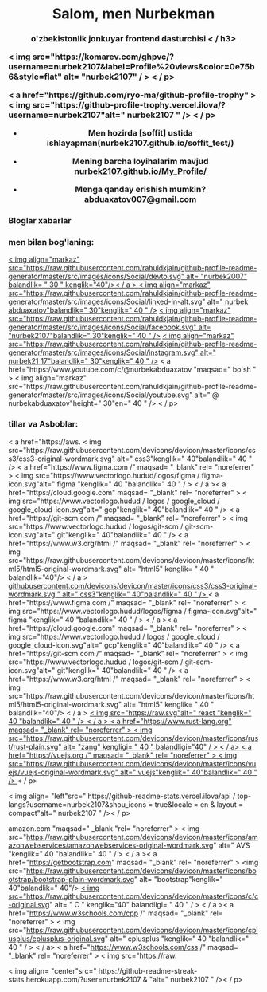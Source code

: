 <h1 align="center">Salom, men Nurbekman</h1>
<h3 align="center">o'zbekistonlik jonkuyar frontend dasturchisi < / h3>

<p align= "left" > < img src="https://komarev.com/ghpvc/?username=nurbek2107&label=Profile%20views&color=0e75b6&style=flat" alt= "nurbek2107" / > < / p>

<p align= "left" >< a href="https://github.com/ryo-ma/github-profile-trophy" > < img src="https://github-profile-trophy.vercel.ilova/?username=nurbek2107"alt=" nurbek2107 " /></a> < / p>

- Men hozirda [soffit] ustida ishlayapman(nurbek2107.github.io/soffit_test/)

- Mening barcha loyihalarim mavjud [nurbek2107.github.io/My_Profile/](nurbek2107.github.io/My_Profile/)

- Menga qanday erishish mumkin? **abduaxatov007@gmail.com**

### Bloglar xabarlar
<!-- BLOG-POST-LIST: BOSHLASH-->
<!-- BLOG-POST-LIST: END -->

<h3 align="left">men bilan bog'laning:</h3>
<p align="left">
<a href= "https://dev.to/nurbek2007" maqsad= "bo'sh" > < img align="markaz" src="https://raw.githubusercontent.com/rahuldkjain/github-profile-readme-generator/master/src/images/icons/Social/devto.svg" alt= "nurbek2007" balandlik= " 30 " kenglik="40"/>< / a >
<a href= "https://linkedin.com/in/nurbek abduaxatov" maqsad= "bo'sh" > < img align="markaz" src="https://raw.githubusercontent.com/rahuldkjain/github-profile-readme-generator/master/src/images/icons/Social/linked-in-alt.svg" alt=" nurbek abduaxatov"balandlik=" 30"kenglik=" 40 " /></a>
<a href="https://fb.com/nurbek2107" maqsad= "bo'sh" > < img align="markaz" src="https://raw.githubusercontent.com/rahuldkjain/github-profile-readme-generator/master/src/images/icons/Social/facebook.svg" alt= "nurbek2107"balandlik=" 30"kenglik=" 40 " /></a>
<a href="https://instagram.com/nurbek21_17" maqsad= "bo'sh" > < img align="markaz" src="https://raw.githubusercontent.com/rahuldkjain/github-profile-readme-generator/master/src/images/icons/Social/instagram.svg" alt=" nurbek21_17"balandlik=" 30"kenglik=" 40 " /></a>
< a href="https://www.youtube.com/c/@nurbekabduaxatov "maqsad=" bo'sh " > < img align="markaz" src="https://raw.githubusercontent.com/rahuldkjain/github-profile-readme-generator/master/src/images/icons/Social/youtube.svg" alt=" @ nurbekabduaxatov"height=" 30"en=" 40 " /></a>
< / p>

<h3 align="left">tillar va Asboblar:</h3>
<p align="left"> < a href="https://aws. < img src="https://raw.githubusercontent.com/devicons/devicon/master/icons/css3/css3-original-wordmark.svg" alt=" css3"kenglik=" 40"balandlik=" 40 " /> </a> < a href="https://www.figma.com /" maqsad= "_blank" rel= "noreferrer" > < img src="https://www.vectorlogo.hudud/logos/figma / figma-icon.svg"alt=" figma "kenglik=" 40 "balandlik=" 40 " / > < / a >< a href="https://cloud.google.com" maqsad= "_blank" rel= "noreferrer" > < img src="https://www.vectorlogo.hudud / logos / google_cloud / google_cloud-icon.svg"alt=" gcp"kenglik=" 40"balandlik=" 40 " /> </a> < a href="https://git-scm.com /" maqsad= "_blank" rel= "noreferrer" > < img src="https://www.vectorlogo.hudud / logos/git-scm / git-scm-icon.svg"alt=" git"kenglik=" 40"balandlik=" 40 " /> </a> < a href="https://www.w3.org/html /" maqsad= "_blank" rel= "noreferrer" > < img src="https://raw.githubusercontent.com/devicons/devicon/master/icons/html5/html5-original-wordmark.svg" alt= "html5" kenglik= " 40 " balandlik="40"/> < / a > <a href= "https://developer.mozilla.org/en-US/docs/Web/JavaScript" maqsad= "_blank" rel= "noreferrer"> githubusercontent.com/devicons/devicon/master/icons/css3/css3-original-wordmark.svg " alt=" css3"kenglik=" 40"balandlik=" 40 " /> </a> < a href="https://www.figma.com /" maqsad= "_blank" rel= "noreferrer" > < img src="https://www.vectorlogo.hudud/logos/figma / figma-icon.svg"alt=" figma "kenglik=" 40 "balandlik=" 40 " / > < / a >< a href="https://cloud.google.com" maqsad= "_blank" rel= "noreferrer" > < img src="https://www.vectorlogo.hudud / logos / google_cloud / google_cloud-icon.svg"alt=" gcp"kenglik=" 40"balandlik=" 40 " /> </a> < a href="https://git-scm.com /" maqsad= "_blank" rel= "noreferrer" > < img src="https://www.vectorlogo.hudud / logos/git-scm / git-scm-icon.svg"alt=" git"kenglik=" 40"balandlik=" 40 " /> </a> < a href="https://www.w3.org/html /" maqsad= "_blank" rel= "noreferrer" > < img src="https://raw.githubusercontent.com/devicons/devicon/master/icons/html5/html5-original-wordmark.svg" alt= "html5" kenglik= " 40 " balandlik="40"/> < / a > <a href= "https://developer.mozilla.org/en-US/docs/Web/JavaScript" maqsad= "_blank" rel= "noreferrer" > < img src="https://raw.svg"alt=" react "kenglik=" 40 "balandlik=" 40 " /> < / a > < a href="https://www.rust-lang.org" maqsad= "_blank" rel= "noreferrer" > < img src="https://raw.githubusercontent.com/devicons/devicon/master/icons/rust/rust-plain.svg" alt= "zang" kengligi= " 40 " balandligi="40" / > < / a> < a href="https://vuejs.org /" maqsad= "_blank" rel= "noreferrer" > < img src="https://raw.githubusercontent.com/devicons/devicon/master/icons/vuejs/vuejs-original-wordmark.svg" alt=" vuejs"kenglik=" 40"balandlik=" 40 " /> </a> < / p>

<p> < img align= "left"src=" https://github-readme-stats.vercel.ilova/api / top-langs?username=nurbek2107&shou_icons = true&locale = en & layout = compact"alt=" nurbek2107 " />< / p>

amazon.com "maqsad=" _blank "rel= "noreferrer" > < img src="https://raw.githubusercontent.com/devicons/devicon/master/icons/amazonwebservices/amazonwebservices-original-wordmark.svg" alt=" AVS "kenglik=" 40 "balandlik=" 40 " / > < / a >< a href="https://getbootstrap.com" maqsad= "_blank" rel= "noreferrer" > <img src="https://raw.githubusercontent.com/devicons/devicon/master/icons/bootstrap/bootstrap-plain-wordmark.svg" alt= "bootstrap"kenglik=" 40"balandlik=" 40"/> </a> <a href= "https://www.cprogramming.com /" maqsad= "_blank" rel= "noreferrer" > < img src="https://raw.githubusercontent.com/devicons/devicon/master/icons/c/c-original.svg" alt= " C " kenglik="40" balandligi= " 40 " / > < / a >< a href="https://www.w3schools.com/cpp /" maqsad= "_blank" rel= "noreferrer" > < img src="https://raw.githubusercontent.com/devicons/devicon/master/icons/cplusplus/cplusplus-original.svg" alt=" cplusplus "kenglik=" 40 "balandlik=" 40 " / > < / a> < a href="https://www.w3schools.com/css /" maqsad= "_blank" rel= "noreferrer" > < img src="https://raw.

<p> < img align= "center"src=" https://github-readme-streak-stats.herokuapp.com/?user=nurbek2107 & "alt=" nurbek2107 " />< / p>
